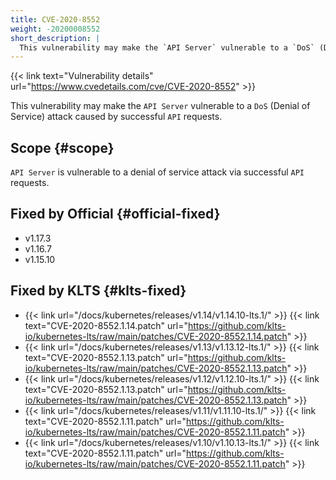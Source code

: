 ```yaml
---
title: CVE-2020-8552
weight: -20200008552
short_description: |
  This vulnerability may make the `API Server` vulnerable to a `DoS` (Denial of Service) attack caused by successful `API` requests.
---
```


{{< link text="Vulnerability details" url="https://www.cvedetails.com/cve/CVE-2020-8552" >}}

This vulnerability may make the `API Server` vulnerable to a `DoS` (Denial of Service) attack caused by successful `API` requests.

## Scope {#scope}

`API Server` is vulnerable to a denial of service attack via successful `API` requests.

## Fixed by Official {#official-fixed}

- v1.17.3
- v1.16.7
- v1.15.10

## Fixed by KLTS {#klts-fixed}

- {{< link url="/docs/kubernetes/releases/v1.14/v1.14.10-lts.1/" >}} {{< link text="CVE-2020-8552.1.14.patch" url="https://github.com/klts-io/kubernetes-lts/raw/main/patches/CVE-2020-8552.1.14.patch" >}}
- {{< link url="/docs/kubernetes/releases/v1.13/v1.13.12-lts.1/" >}} {{< link text="CVE-2020-8552.1.13.patch" url="https://github.com/klts-io/kubernetes-lts/raw/main/patches/CVE-2020-8552.1.13.patch" >}}
- {{< link url="/docs/kubernetes/releases/v1.12/v1.12.10-lts.1/" >}} {{< link text="CVE-2020-8552.1.13.patch" url="https://github.com/klts-io/kubernetes-lts/raw/main/patches/CVE-2020-8552.1.13.patch" >}}
- {{< link url="/docs/kubernetes/releases/v1.11/v1.11.10-lts.1/" >}} {{< link text="CVE-2020-8552.1.11.patch" url="https://github.com/klts-io/kubernetes-lts/raw/main/patches/CVE-2020-8552.1.11.patch" >}}
- {{< link url="/docs/kubernetes/releases/v1.10/v1.10.13-lts.1/" >}} {{< link text="CVE-2020-8552.1.11.patch" url="https://github.com/klts-io/kubernetes-lts/raw/main/patches/CVE-2020-8552.1.11.patch" >}}
